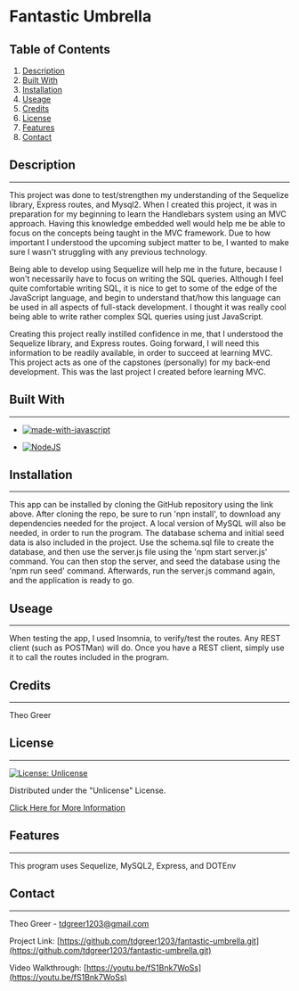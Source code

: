 # Fantastic Umbrella

## Table of Contents
1. [Description](#description)
2. [Built With](#built-with)
3. [Installation](#installation)
4. [Useage](#useage)
5. [Credits](#credits)
6. [License](#license)
7. [Features](#features)
8. [Contact](#contact)

## Description
------
This project was done to test/strengthen my understanding of the Sequelize library, Express routes, and Mysql2. When I created this project, it was in preparation for my beginning to learn the Handlebars system using an MVC approach. Having this knowledge embedded well would help me be able to focus on the concepts being taught in the MVC framework. Due to how important I understood the upcoming subject matter to be, I wanted to make sure I wasn't struggling with any previous technology. 

Being able to develop using Sequelize will help me in the future, because I won't necessarily have to focus on writing the SQL queries. Although I feel quite comfortable writing SQL, it is nice to get to some of the edge of the JavaScript language, and begin to understand that/how this language can be used in all aspects of full-stack development. I thought it was really cool being able to write rather complex SQL queries using just JavaScript.

Creating this project really instilled confidence in me, that I understood the Sequelize library, and Express routes. Going forward, I will need this information to be  readily available, in  order to succeed at learning MVC. This project acts as one of the capstones (personally) for my back-end development. This was the last project I created before learning MVC.





## Built With
------
* [![made-with-javascript](https://img.shields.io/badge/Made%20with-JavaScript-1f425f.svg)](https://www.javascript.com)

* [![NodeJS](https://img.shields.io/badge/node.js-6DA55F?style=for-the-badge&logo=node.js&logoColor=white)](https://nodejs.org/en/about/)




## Installation
------
This app can be installed by cloning the GitHub repository using the link above. After cloning the repo, be sure to run 'npn install',  to download any dependencies needed for the project. A local version of MySQL will also be needed, in order to run the program. The database schema and initial seed data is also included in the project. Use the schema.sql file to create the database, and then use the server.js file using the 'npm start server.js' command. You can then stop the server, and seed the database using the 'npm run seed' command. Afterwards, run the server.js command again, and the application is ready to go.



## Useage
------
When testing the app, I used Insomnia, to verify/test the routes. Any REST client (such as POSTMan) will do. Once you have a REST client, simply use it to call the routes included in the program.



## Credits
------
Theo Greer



## License
---
[![License: Unlicense](https://img.shields.io/badge/license-Unlicense-blue.svg)](http://unlicense.org/)


Distributed under the "Unlicense" License.

[Click Here for More Information](http://unlicense.org/)



## Features
------
This program uses Sequelize, MySQL2, Express, and DOTEnv







## Contact
------
Theo Greer - tdgreer1203@gmail.com

Project Link: [https://github.com/tdgreer1203/fantastic-umbrella.git](https://github.com/tdgreer1203/fantastic-umbrella.git)

Video Walkthrough: [https://youtu.be/fS1Bnk7WoSs](https://youtu.be/fS1Bnk7WoSs)
